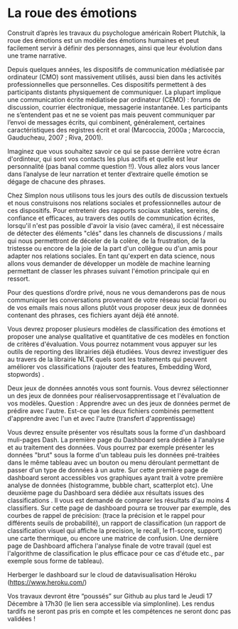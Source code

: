 # La roue des émotions

Construit d’après les travaux du psychologue américain Robert Plutchik, la roue des émotions est un modèle des émotions humaines et peut facilement servir à définir des personnages, ainsi que leur évolution dans une trame narrative. 

Depuis quelques années, les dispositifs de communication médiatisée par ordinateur (CMO) sont massivement utilisés, aussi bien dans les activités professionnelles que personnelles. Ces dispositifs permettent à des participants distants physiquement de communiquer. La plupart implique une communication écrite médiatisée par ordinateur (CEMO) : forums de discussion, courrier électronique, messagerie instantanée. Les participants ne s’entendent pas et ne se voient pas mais peuvent communiquer par l’envoi de messages écrits, qui combinent, généralement, certaines caractéristiques des registres écrit et oral (Marcoccia, 2000a ; Marcoccia, Gauducheau, 2007 ; Riva, 2001). 

Imaginez que vous souhaitez savoir ce qui se passe derrière votre écran d'ordinteur, qui sont vos contacts les plus actifs et quelle est leur personnalité (pas banal comme question !!). Vous allez alors vous lancer dans l’analyse de leur narration et tenter d’extraire quelle émotion se dégage de chacune des phrases.

Chez Simplon nous utilisons tous les jours des outils de discussion textuels et nous construisons nos relations sociales et professionnelles autour de ces dispositifs. Pour entretenir des rapports sociaux stables, sereins, de confiance et efficaces, au travers des outils de communication écrites, lorsqu'il n'est pas possible d'avoir la visio (avec caméra), il est nécessaire de détecter des éléments "clés" dans les channels de discussions / mails qui nous permettront de déceler de la colère, de la frustration, de la tristesse ou encore de la joie de la part d'un collègue ou d'un amis pour adapter nos relations sociales. 
En tant qu'expert en data science, nous allons vous demander de développer un modèle de machine learning permettant de classer les phrases suivant l'émotion principale qui en ressort.

Pour des questions d’ordre privé, nous ne vous demanderons pas de nous communiquer les conversations provenant de votre réseau social favori ou de vos emails mais nous allons plutôt vous proposer deux jeux de données contenant des phrases, ces fichiers ayant déjà été annoté.

Vous devrez proposer plusieurs modèles de classification des émotions et proposer une analyse qualitative et quantitative de ces modèles en fonction de critères d'évaluation. Vous pourrez notamment vous appuyer sur les outils de reporting des librairies déjà étudiées. Vous devrez investiguer des au travers de la librairie NLTK quels sont les traitements qui peuvent améliorer vos classifications (rajouter des features, Embedding Word, stopwords) .

Deux jeux de données annotés vous sont fournis. Vous devrez sélectionner un des jeux de données pour réaliservosapprentissage et l'évaluation de vos modèles.
Question : 
Apprendre avec un des jeux de données permet de prédire avec l'autre. Est-ce que les deux fichiers combinés permettent d'apprendre avec l'un et avec l'autre (transfert d'apprentissage)

Vous devrez ensuite présenter vos résultats sous la forme d'un dashboard muli-pages Dash. 
La première page du Dashboard sera dédiée à l'analyse et au traitement des données. Vous pourrez par exemple présenter les données "brut" sous la forme d'un tableau puis les données pré-traitées dans le même tableau avec un bouton ou menu déroulant permettant de passer d'un type de données à un autre. Sur cette première page de dashboard seront accessibles vos graphiques ayant trait à votre première analyse de données (histogramme, bubble chart, scatterplot etc). 
Une deuxième page du Dashboard sera dédiée aux résultats issues des classifications . Il vous est demandé de comparer les résultats d'au moins 4 classifiers. Sur cette page de dashboard pourra se trouver par exemple, des courbes de rappel de précision: (trace la précision et le rappel pour différents seuils de probabilité), un rapport de classification (un rapport de classification visuel qui affiche la precision, le recall, le f1-score, support) une carte thermique, ou encore une matrice de confusion. Une dernière page de Dashboard affichera l'analyse finale de votre travail (quel est l'algorithme de classification le plus efficace pour ce cas d'étude etc., par exemple sous forme de tableau).

 Herberger le dashboard sur le cloud de datavisualisation Héroku (https://www.heroku.com/)

Vos travaux devront être “poussés” sur Github au plus tard le Jeudi 17 Décembre à 17h30 (le lien sera accessible via simplonline). Les rendus tardifs ne seront pas pris en compte et les compétences ne seront donc pas validées !

